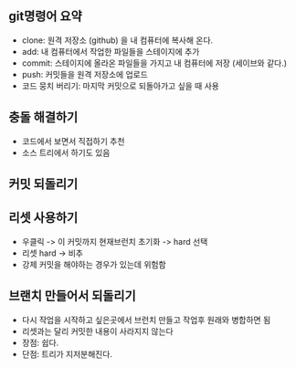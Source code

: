 ## git명령어 요약
- clone: 원격 저장소 (github) 을 내 컴퓨터에 복사해 온다.
- add: 내 컴퓨터에서 작업한 파일들을 스테이지에 추가
- commit: 스테이지에 올라온 파일들을 가지고 내 컴퓨터에 저장 (세이브와 같다.)
- push: 커밋들을 원격 저장소에 업로드
- 코드 뭉치 버리기: 마지막 커밋으로 되돌아가고 싶을 때 사용


## 충돌 해결하기
- 코드에서 보면서 직접하기 추천
- 소스 트리에서 하기도 있음

## 커밋 되돌리기

## 리셋 사용하기 
- 우클릭 -> 이 커밋까지 현재브런치 초기화 -> hard 선택
- 리셋 hard -> 비추
- 강제 커밋을 해야하는 경우가 있는데 위험함


## 브랜치 만들어서 되돌리기
- 다시 작업을 시작하고 싶은곳에서 브런치 만들고 작업후 원래와 병합하면 됨
- 리셋과는 달리 커밋한 내용이 사라지지 않는다
- 장점: 쉽다.
- 단점: 트리가 지저분해진다.
